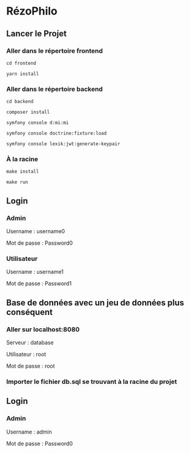 # RézoPhilo

## Lancer le Projet

### Aller dans le répertoire frontend

`cd frontend`

`yarn install`

### Aller dans le répertoire backend

`cd backend`

`composer install`

`symfony console d:mi:mi` 

`symfony console doctrine:fixture:load`

`symfony console lexik:jwt:generate-keypair`

### À la racine

`make install`

`make run`

## Login

### Admin

Username : username0

Mot de passe : Password0

### Utilisateur

Username : username1

Mot de passe : Password1

## Base de données avec un jeu de données plus conséquent

### Aller sur localhost:8080

Serveur : database

Utilisateur : root

Mot de passe : root

### Importer le fichier db.sql se trouvant à la racine du projet

## Login

### Admin

Username : admin

Mot de passe : Password0